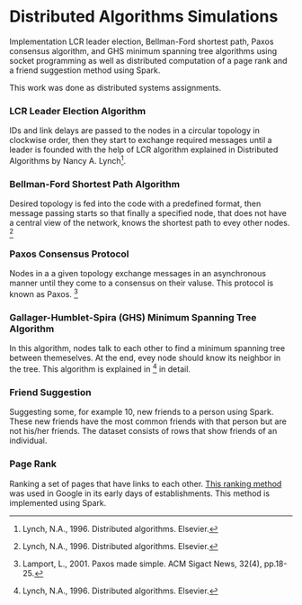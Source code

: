 # Distributed Algorithms Simulations

 Implementation LCR leader election, Bellman-Ford shortest path, Paxos consensus algorithm, and GHS minimum spanning tree algorithms using socket programming as well as distributed computation of a page rank and a friend suggestion method using Spark. 

 This work was done as distributed systems assignments.

### LCR Leader Election Algorithm
 IDs and link delays are passed to the nodes in a circular topology in clockwise order, then they start to exchange required messages until a leader is founded with the help of LCR algorithm explained in Distributed Algorithms by Nancy A. Lynch[^1].

### Bellman-Ford Shortest Path Algorithm
 Desired topology is fed into the code with a predefined format, then message passing starts so that finally a specified node, that does not have a central view of the network, knows the shortest path to evey other nodes. [^1]

### Paxos Consensus Protocol
 Nodes in a a given topology exchange messages in an asynchronous manner until they come to a consensus on their valuse. This protocol is known as Paxos. [^2]

### Gallager-Humblet-Spira (GHS) Minimum Spanning Tree Algorithm
 In this algorithm, nodes talk to each other to find a minimum spanning tree between themeselves. At the end, evey node should know its neighbor in the tree. This algorithm is explained in [^1] in detail.

### Friend Suggestion
 Suggesting some, for example 10, new friends to a person using Spark. These new friends have the most common friends with that person but are not his/her friends. The dataset consists of rows that show friends of an individual.

### Page Rank
 Ranking a set of pages that have links to each other. [This ranking method](https://en.wikipedia.org/wiki/PageRank) was used in Google in its early days of establishments. This method is implemented using Spark.


 [^1]: Lynch, N.A., 1996. Distributed algorithms. Elsevier.
 [^2]: Lamport, L., 2001. Paxos made simple. ACM Sigact News, 32(4), pp.18-25.
